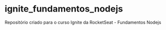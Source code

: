 # ignite_fundamentos_nodejs
Repositório criado para o curso Ignite da RocketSeat - Fundamentos Nodejs
